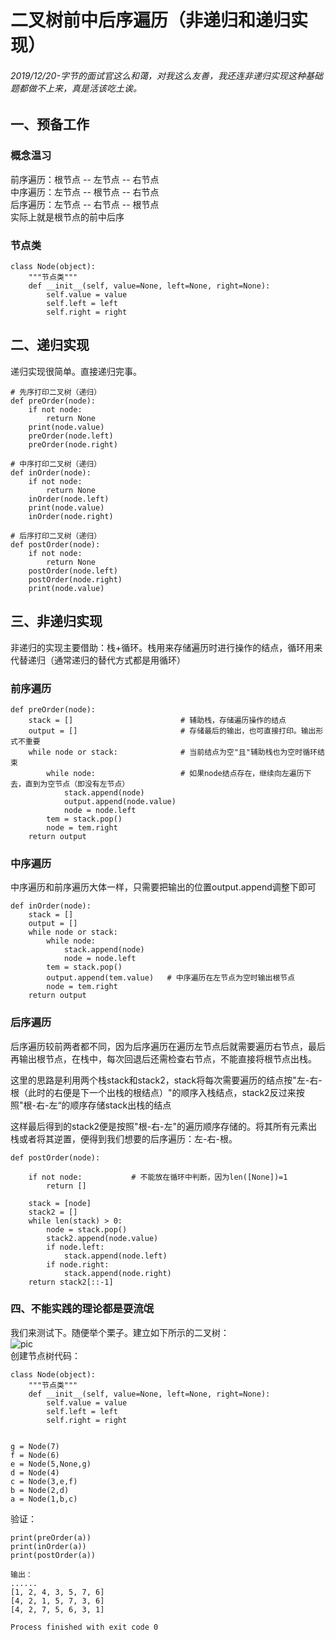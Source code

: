 # 二叉树前中后序遍历（非递归和递归实现）  
###### 2019/12/20-字节的面试官这么和蔼，对我这么友善，我还连非递归实现这种基础题都做不上来，真是活该吃土诶。  
## 一、预备工作  
### 概念温习
前序遍历：根节点 -- 左节点 -- 右节点  
中序遍历：左节点 -- 根节点 -- 右节点  
后序遍历：左节点 -- 右节点 -- 根节点  
实际上就是根节点的前中后序  
### 节点类  
```
class Node(object):
    """节点类"""
    def __init__(self, value=None, left=None, right=None):
        self.value = value
        self.left = left
        self.right = right
```  

## 二、递归实现  
递归实现很简单。直接递归完事。  
```
# 先序打印二叉树（递归）
def preOrder(node):
    if not node:
        return None
    print(node.value)
    preOrder(node.left)
    preOrder(node.right)

# 中序打印二叉树（递归）
def inOrder(node):
    if not node:
        return None
    inOrder(node.left)
    print(node.value)
    inOrder(node.right)
    
# 后序打印二叉树（递归）
def postOrder(node):
    if not node:
        return None
    postOrder(node.left)
    postOrder(node.right)
    print(node.value)
```
## 三、非递归实现  
非递归的实现主要借助：栈+循环。栈用来存储遍历时进行操作的结点，循环用来代替递归（通常递归的替代方式都是用循环）  
### 前序遍历  
```
def preOrder(node):
    stack = []                        # 辅助栈，存储遍历操作的结点
    output = []                       # 存储最后的输出，也可直接打印。输出形式不重要
    while node or stack:              # 当前结点为空"且"辅助栈也为空时循环结束
        while node:                   # 如果node结点存在，继续向左遍历下去，直到为空节点（即没有左节点）
            stack.append(node)
            output.append(node.value)
            node = node.left
        tem = stack.pop()
        node = tem.right
    return output
```  
### 中序遍历
中序遍历和前序遍历大体一样，只需要把输出的位置output.append调整下即可
```
def inOrder(node):
    stack = []
    output = []
    while node or stack:
        while node:
            stack.append(node)
            node = node.left
        tem = stack.pop()
        output.append(tem.value)   # 中序遍历在左节点为空时输出根节点
        node = tem.right
    return output
```
### 后序遍历  
后序遍历较前两者都不同，因为后序遍历在遍历左节点后就需要遍历右节点，最后再输出根节点，在栈中，每次回退后还需检查右节点，不能直接将根节点出栈。  
  
这里的思路是利用两个栈stack和stack2，stack将每次需要遍历的结点按"左-右-根（此时的右便是下一个出栈的根结点）"的顺序入栈结点，stack2反过来按照"根-右-左“的顺序存储stack出栈的结点  

这样最后得到的stack2便是按照"根-右-左"的遍历顺序存储的。将其所有元素出栈或者将其逆置，便得到我们想要的后序遍历：左-右-根。
```
def postOrder(node):

    if not node:           # 不能放在循环中判断，因为len([None])=1
        return []
        
    stack = [node]
    stack2 = []
    while len(stack) > 0:
        node = stack.pop()
        stack2.append(node.value)
        if node.left:
            stack.append(node.left)
        if node.right:
            stack.append(node.right)
    return stack2[::-1]
```
### 四、不能实践的理论都是耍流氓  
我们来测试下。随便举个栗子。建立如下所示的二叉树：  
![pic](./addition/dataStructure/1.png)  
创建节点树代码：  
```
class Node(object):
    """节点类"""
    def __init__(self, value=None, left=None, right=None):
        self.value = value
        self.left = left
        self.right = right


g = Node(7)
f = Node(6)
e = Node(5,None,g)
d = Node(4)
c = Node(3,e,f)
b = Node(2,d)
a = Node(1,b,c)
```  
验证：  
```
print(preOrder(a))
print(inOrder(a))
print(postOrder(a))

输出：
......  
[1, 2, 4, 3, 5, 7, 6]
[4, 2, 1, 5, 7, 3, 6]
[4, 2, 7, 5, 6, 3, 1]

Process finished with exit code 0
```